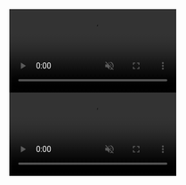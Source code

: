 <div><video controls src="https://github.com/RuinDig/SHIBUYA-SKY_Tokyo/raw/main/Videos/SHIBUYA-SKY_Tokyo_video01.MP4?raw=true" muted="false"></video></div>
<div><video controls src="https://github.com/RuinDig/SHIBUYA-SKY_Tokyo/raw/main/Videos/SHIBUYA-SKY_Tokyo_video02.MP4?raw=true" muted="false"></video></div>
